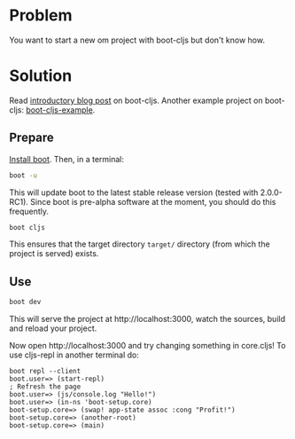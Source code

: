 # Problem

You want to start a new om project with boot-cljs but don't know how.

# Solution

Read [introductory blog post][blog-post] on boot-cljs.
Another example project on boot-cljs: [boot-cljs-example].

## Prepare

[Install boot][installboot].  Then, in a terminal:

```bash
boot -u
```

This will update boot to the latest stable release version (tested with 2.0.0-RC1). Since boot is
pre-alpha software at the moment, you should do this frequently.

```bash
boot cljs
```

This ensures that the target directory `target/` directory (from which the
project is served) exists.

## Use

```bash
boot dev
```

This will serve the project at http://localhost:3000, watch the sources, build and reload your project.

Now open http://localhost:3000 and try changing something in core.cljs!
To use cljs-repl in another terminal do:

```
boot repl --client
boot.user=> (start-repl)
; Refresh the page
boot.user=> (js/console.log "Hello!")
boot.user=> (in-ns 'boot-setup.core)
boot-setup.core=> (swap! app-state assoc :cong "Profit!")
boot-setup.core=> (another-root)
boot-setup.core=> (main)
```

[installboot]:       https://github.com/boot-clj/boot#install
[blog-post]:         http://adzerk.com/blog/2014/11/clojurescript-builds-rebooted/
[boot]:              https://github.com/boot-clj/boot
[boot-cljs-example]: https://github.com/adzerk/boot-cljs-example
